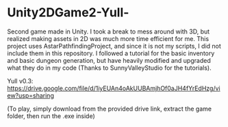 # Unity2DGame2-Yull-
Second game made in Unity. I took a break to mess around with 3D, but realized making assets in 2D was much more time efficient for me. This project uses AstarPathfindingProject, and since it is not my scripts, I did not include them in this repository. I followed a tutorial for the basic inventory and basic dungeon generation, but have heavily modified and upgraded what they do in my code (Thanks to SunnyValleyStudio for the tutorials).

Yull v0.3: https://drive.google.com/file/d/1iyEUAn4oAkUUBAmjhOf0aJH4fYrEdHzg/view?usp=sharing

(To play, simply download from the provided drive link, extract the game folder, then run the .exe inside)
